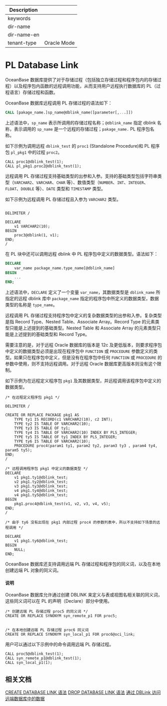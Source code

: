 | Description   |                 |
|---------------|-----------------|
| keywords      |                 |
| dir-name      |                 |
| dir-name-en   |                 |
| tenant-type   | Oracle Mode     |


# PL Database Link

OceanBase 数据库提供了对于存储过程（包括独立存储过程和程序包内的存储过程）以及程序包内函数的远程调用功能，从而支持用户远程执行数据库的 PL（过程语言）存储过程和函数。

OceanBase 数据库远程调用 PL 存储过程的语法如下：

```sql
CALL [pakage_name.]sp_name@dblink_name([parameter[,...]])
```

上述语法中，`sp_name` 表示所调用的存储过程名称；`@dblink_name` 指定 dblink 名称，表示调用的 `sp_name` 是一个远程的存储过程；`pakage_name.` PL 程序包名称。

如下示例为调用远程 `dblink_test` 的 `proc1` (Standalone Procedure)和 PL 程序包 `pl_pkg1` 中的过程 `proc2`。

```shell
CALL proc1@dblink_test(1);
CALL pl_pkg1.proc2@dblink_test(1);
```

远程调用 PL 存储过程支持基础类型的出参和入参。支持的基础类型包括字符串类型（`VARCHAR2`、`VARCHAR`、`CHAR` 等）、数值类型（`NUMBER`、`INT`、`INTEGER`、`FLOAT`、`DOUBLE` 等）、`DATE` 类型和 `TIMESTAMP` 类型。

如下示例为远程调用 PL 存储过程且入参为 `VARCHAR2` 类型。

```shell

DELIMITER /

DECLARE
    v1 VARCHAR2(10);
BEGIN
    proc3@dblink(1, v1);
END;
/
```

在 PL 块中还可以调用远程 dblink 中 PL 程序包中定义的数据类型。语法如下：

```sql
DECLARE
    var_name package_name.type_name[@dblink_name]
BEGIN
    ...
END;
```

上述语法中，`DECLARE` 定义了一个变量 `var_name`，其数据类型是 `dblink_name` 所指定的远程 dblink 库中 `package_name` 指定的程序包中所定义的数据类型，数据类型的名称是 `type_name`。

远程调用 PL 存储过程支持程序包中定义的复杂数据类型的出参和入参。复杂类型是指 Record Type、Nested Table、Associate Array。Record Type 的元素类型只能是上述提到的基础类型。Nested Table 和 Associate Array 的元素类型只能是上述提到的基础类型和 Record Type。

需要注意的是，对于远程 Oracle 数据库的版本是 12c 及更低版本，则要求程序包中定义的数据类型必须是出现在程序包中 `FUNCTION` 或 `PROCEDURE` 参数定义的类型。如果只在程序包中定义，但是没有在程序包中任何 `FUNCTION` 或 `PROCEDURE` 的参数中使用，则不支持远程调用。对于远程 Oracle 数据库更高版本则没有这个限制。

如下示例为在远程定义程序包 `pkg1` 及其数据类型，并远程调用该程序包中定义的数据类型。

```shell
/* 在远程定义程序包 pkg1 */

DELIMITER /

CREATE OR REPLACE PACKAGE pkg1 AS
    TYPE ty1 IS RECORD(c1 VARCHAR2(10), c2 INT);
    TYPE ty2 IS TABLE OF VARCHAR2(10);
    TYPE ty3 IS TABLE OF ty1;
    TYPE ty4 IS TABLE OF VARCHAR2(10) INDEX BY PLS_INTEGER;
    TYPE ty5 IS TABLE OF ty1 INDEX BY PLS_INTEGER;
    TYPE ty6 IS TABLE OF VARCHAR2(10);
    PROCEDURE proc4(param1 ty1, param2 ty2, param3 ty3 , param4 ty4, param5 ty5);
END;
/

/* 远程调用程序包 pkg1 中定义的数据类型 */
DECLARE
    v1 pkg1.ty1@dblink_test;
    v2 pkg1.ty2@dblink_test;
    v3 pkg1.ty3@dblink_test;
    v4 pkg1.ty4@dblink_test;
    v4 pkg1.ty5@dblink_test;
BEGIN
    pkg1.proc4@dblink_test(v1, v2, v3, v4, v5);
END;
/

/* 由于 ty6 没有出现在 pkg1 内部过程 proc4 的参数列表中，所以不支持如下场景的远程调用 */

DECLARE
    v1 pkg1.ty6@dblink_test;
BEGIN
    NULL;
END;
```

OceanBase 数据库还支持调用远端 PL 存储过程和程序包的同义词，以及在本地创建远端 PL 对象的同义词。

<main id="notice" type='explain'>
  <h4>说明</h4>
  <p>OceanBase 数据库允许通过创建 DBLINK 来定义与表或视图名相关联的同义词，这些同义词可以在 PL 的声明（Declare）部分中使用。</p>
</main>

```shell
/* 创建远端 PL 存储过程 proc5 的同义词 */
CREATE OR REPLACE SYNONYM syn_remote_p1 FOR proc5;


/* 在本地创建远端 PL 存储过程 proc6 同义词
CREATE OR REPLACE SYNONYM syn_local_p1 FOR proc6@oci_link;
```

用户可以通过以下示例中的命令调用远端 PL 存储过程。

```shell
CALL proc5@dblink_test(1);
CALL syn_remote_p1@dblink_test(1);
CALL syn_local_p1(1);
```

## 相关文档

[CREATE DATABASE LINK 语法](../../../100.sql-syntax/300.common-tenant-of-oracle-mode/900.sql-statement-of-oracle-mode/100.ddl-of-oracle-mode/1500.create-database-link-of-oracle-mode.md)
[DROP DATABASE LINK 语法](../../../100.sql-syntax/300.common-tenant-of-oracle-mode/900.sql-statement-of-oracle-mode/100.ddl-of-oracle-mode/3000.drop-database-link-of-oracle-mode.md)
[通过 DBLink 访问远端数据库中的数据](../../../../300.database-object-management/200.manage-object-of-oracle-mode/1000.manage-dblink-of-oracle-mode/300.access-a-remote-database-by-a-dblink-of-oracle-mode.md)
